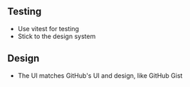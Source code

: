 ## Testing
- Use vitest for testing
- Stick to the design system

## Design
- The UI matches GitHub's UI and design, like GitHub Gist